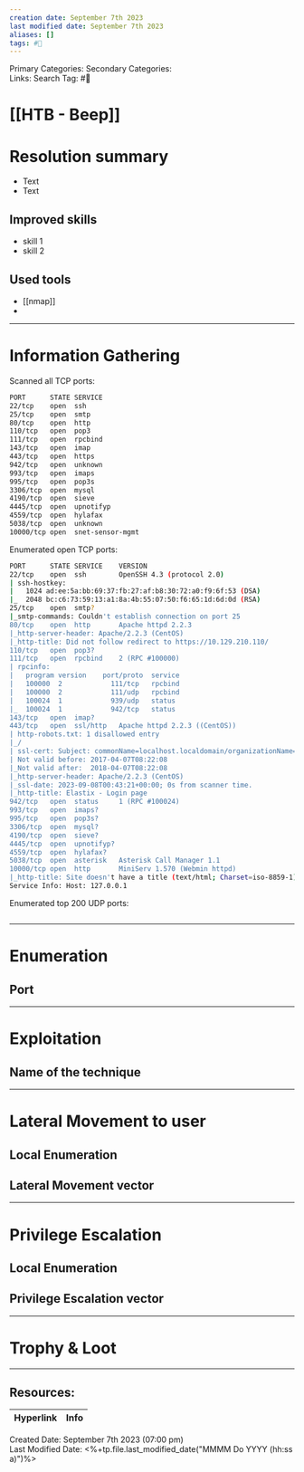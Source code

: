 ```yaml
---
creation date: September 7th 2023
last modified date: September 7th 2023
aliases: []
tags: #🎌
---
```


Primary Categories: 
Secondary Categories:  
Links: 
Search Tag: #🎌  

# [[HTB - Beep]]  


# Resolution summary
- Text
- Text

## Improved skills
- skill 1
- skill 2

## Used tools
- [[nmap]]
- 

---

# Information Gathering
Scanned all TCP ports:
```bash
PORT      STATE SERVICE
22/tcp    open  ssh
25/tcp    open  smtp
80/tcp    open  http
110/tcp   open  pop3
111/tcp   open  rpcbind
143/tcp   open  imap
443/tcp   open  https
942/tcp   open  unknown
993/tcp   open  imaps
995/tcp   open  pop3s
3306/tcp  open  mysql
4190/tcp  open  sieve
4445/tcp  open  upnotifyp
4559/tcp  open  hylafax
5038/tcp  open  unknown
10000/tcp open  snet-sensor-mgmt
```

Enumerated open TCP ports:
```bash
PORT      STATE SERVICE    VERSION
22/tcp    open  ssh        OpenSSH 4.3 (protocol 2.0)
| ssh-hostkey: 
|   1024 ad:ee:5a:bb:69:37:fb:27:af:b8:30:72:a0:f9:6f:53 (DSA)
|_  2048 bc:c6:73:59:13:a1:8a:4b:55:07:50:f6:65:1d:6d:0d (RSA)
25/tcp    open  smtp?
|_smtp-commands: Couldn't establish connection on port 25
80/tcp    open  http       Apache httpd 2.2.3
|_http-server-header: Apache/2.2.3 (CentOS)
|_http-title: Did not follow redirect to https://10.129.210.110/
110/tcp   open  pop3?
111/tcp   open  rpcbind    2 (RPC #100000)
| rpcinfo: 
|   program version    port/proto  service
|   100000  2            111/tcp   rpcbind
|   100000  2            111/udp   rpcbind
|   100024  1            939/udp   status
|_  100024  1            942/tcp   status
143/tcp   open  imap?
443/tcp   open  ssl/http   Apache httpd 2.2.3 ((CentOS))
| http-robots.txt: 1 disallowed entry 
|_/
| ssl-cert: Subject: commonName=localhost.localdomain/organizationName=SomeOrganization/stateOrProvinceName=SomeState/countryName=--
| Not valid before: 2017-04-07T08:22:08
|_Not valid after:  2018-04-07T08:22:08
|_http-server-header: Apache/2.2.3 (CentOS)
|_ssl-date: 2023-09-08T00:43:21+00:00; 0s from scanner time.
|_http-title: Elastix - Login page
942/tcp   open  status     1 (RPC #100024)
993/tcp   open  imaps?
995/tcp   open  pop3s?
3306/tcp  open  mysql?
4190/tcp  open  sieve?
4445/tcp  open  upnotifyp?
4559/tcp  open  hylafax?
5038/tcp  open  asterisk   Asterisk Call Manager 1.1
10000/tcp open  http       MiniServ 1.570 (Webmin httpd)
|_http-title: Site doesn't have a title (text/html; Charset=iso-8859-1).
Service Info: Host: 127.0.0.1
```

Enumerated top 200 UDP ports:
```bash

```

---

# Enumeration
## Port 


---

# Exploitation
## Name of the technique


---

# Lateral Movement to user
## Local Enumeration


## Lateral Movement vector


---

# Privilege Escalation
## Local Enumeration


## Privilege Escalation vector


---

# Trophy & Loot

___

## Resources:

| Hyperlink | Info |
| --------- | ---- |


Created Date: September 7th 2023 (07:00 pm)  
Last Modified Date: <%+tp.file.last_modified_date("MMMM Do YYYY (hh:ss a)")%>
